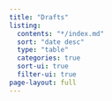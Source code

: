 ```yaml
---
title: "Drafts"
listing:
  contents: "*/index.md"
  sort: "date desc"
  type: "table"
  categories: true
  sort-ui: true
  filter-ui: true
page-layout: full
---
```

